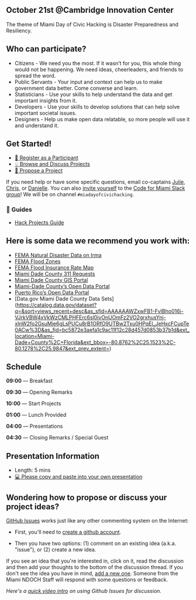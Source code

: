 ## October 21st @Cambridge Innovation Center
The theme of Miami Day of Civic Hacking is Disaster Preparedness and Resiliency.

##  Who can participate?
* Citizens -
We need you the most. If it wasn’t for you, this whole thing would not be happening. We need ideas, cheerleaders, and friends to spread the word.
* Public Servants - 
Your input and context can help us to make government data better. Come converse and learn.
* Statisticians -
Use your skills to help understand the data and get important insights from it.
* Developers - 
Use your skills to develop solutions that can help solve important societal issues.
* Designers -
Help us make open data relatable, so more people will use it and understand it.

##  Get Started!

- [:rocket: Register as a Participant](https://eventbrite.com/e/miami-day-of-civic-hacking-tickets-36918522294)
- [:bulb: Browse and Discuss Projects](https://github.com/Code-for-Miami/miamidayofcivichacking/issues)
- [:star2: Propose a Project](https://github.com/Code-for-Miami/miamidayofcivichacking/issues/new)

If you need help or have some specific questions, email co-captains [Julie](mailto:juliekramer@codeforamerica.org), [Chris](mailto:cyberstrike@gmail.com), or [Danielle](mailto:dungermann@codeforamerica.org). You can also [invite yourself](http://cfm-invite.herokuapp.com) to the [Code for Miami Slack group](http://codeformiami.slack.com)! We will be on channel `#miadayofcivichacking`.

### :book: Guides

* [Hack Projects Guide](https://github.com/Code-for-Miami/miamidayofcivichacking/blob/master/Hack.md)

## Here is some data we recommend you work with:

 * [FEMA Natural Disaster Data on Irma](https://data.femadata.com/NationalDisasters/HurricaneIrma//)
 * [FEMA Flood Zones](http://gis-mdc.opendata.arcgis.com/datasets/1dcbc031b2744d8d97f7b181f56411f5_0)
 * [FEMA Flood Insurance Rate Map](http://gis-mdc.opendata.arcgis.com/datasets/ed5eaa2582e045029b10f5fbc380377a_1)
 * [Miami Dade County 311 Requests](https://opendata.miamidade.gov/311/311-Service-Requests-Miami-Dade-County/dj6j-qg5t/data)
 * [Miami Dade County GIS Portal](http://gis-mdc.opendata.arcgis.com/)
 * [Miami-Dade County’s Open Data Portal](https://opendata.miamidade.gov/)
 * [Puerto Rico’s Open Data Portal](https://data.pr.gov/)
 * [Data.gov Miami Dade County Data Sets] (https://catalog.data.gov/dataset?q=&sort=views_recent+desc&as_sfid=AAAAAAWZxwFB1-FvIBho016i-VJrkVBW4xVkWzCMLPHFErc6sl0ivOnUOmFz2VO2grxhusYnj-xlnW2fo2GsuMje6gLsPUCu8rB1ORfO9UTBw2Txu0HPqEl_JeHxcFCupTe0ACw%3D&as_fid=bc5872e3aefa1c9ac11f12c28d457d0853b37b1d&ext_location=Miami-Dade+County%2C+Florida&ext_bbox=-80.8762%2C25.1523%2C-80.1278%2C25.9847&ext_prev_extent=)
 

## Schedule

**09:00** — Breakfast

**09:30** — Opening Remarks

**10:00** — Start Projects

**01:00** — Lunch Provided

**04:00** — Presentations

**04:30** — Closing Remarks / Special Guest

## Presentation Information

- Length: 5 mins
- [:computer: Please copy and paste into your own presentation](https://docs.google.com/presentation/d/1IKsq7ibQmzMiYRsv_AFuXrhgaLqNDfM-bFfxpRSY-aE/edit?usp=sharing)

## Wondering how to propose or discuss your project ideas?

[GitHub Issues](https://guides.github.com/features/issues/) works just like any other commenting system on the Internet:


- First, you'll need to [create a github account](https://github.com/join).

- Then you have two options: (1) comment on an existing idea (a.k.a. "issue"), or (2) create a new idea.

If you see an idea that you're interested in, click on it, read the discussion and then add your thoughts to the bottom of the discussion thread. If you don't see the idea you have in mind, [add a new one](https://github.com/miami-ndoch/2016-project-proposals/issues/new). Someone from the Miami NDOCH Staff will respond with some questions or feedback.

*Here's a [quick video intro](https://www.youtube.com/watch?v=KlrJVSJRUN4) on using Github Issues for discussion.*
